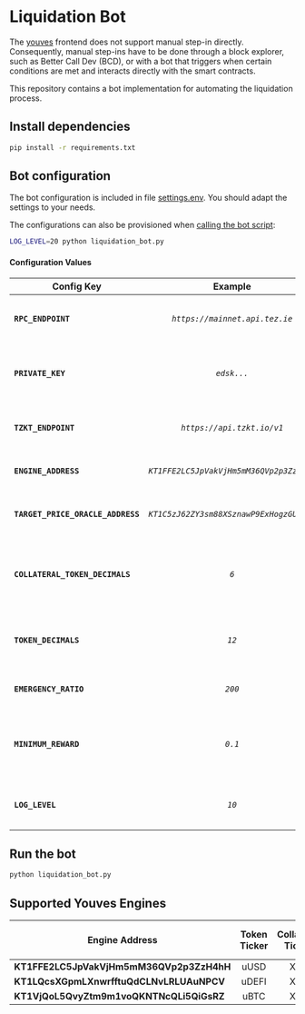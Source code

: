 # Liquidation Bot

The [youves](https://youves.com) frontend does not support manual step-in directly. Consequently, manual step-ins have to be done through a block explorer, such as Better Call Dev (BCD), or with a bot that triggers when certain conditions are met and interacts directly with the smart contracts.

This repository contains a bot implementation for automating the liquidation process.

## Install dependencies

```sh
pip install -r requirements.txt
```

## Bot configuration

The bot configuration is included in file [settings.env](./settings.env). You should adapt the settings to your needs.

The configurations can also be provisioned when [calling the bot script](#run-the-bot):

```sh
LOG_LEVEL=20 python liquidation_bot.py
```

#### **Configuration Values**

| Config Key | Example | Description |
|------------|:-------:|:------------|
| **`RPC_ENDPOINT`** | *`https://mainnet.api.tez.ie`* | RPC endpoint to be used by the bot. |
| **`PRIVATE_KEY`** | *`edsk...`*                      | Private key to be used to sign the liquidation operations. |
| **`TZKT_ENDPOINT`** | *`https://api.tzkt.io/v1`* | TZKT API endpoint to be used by the bot. |
| **`ENGINE_ADDRESS`** | *`KT1FFE2LC5JpVakVjHm5mM36QVp2p3ZzH4hH`* | Address of the engine contract. |
| **`TARGET_PRICE_ORACLE_ADDRESS`** | *`KT1C5zJ62ZY3sm88XSznawP9ExHogzGUuqDr`* | Address of the price oracle contract. |
| **`COLLATERAL_TOKEN_DECIMALS`** | *`6`* | Position of the decimal point in collateral token balances. |
| **`TOKEN_DECIMALS`** | *`12`* | Position of the decimal point in token balances. |
| **`EMERGENCY_RATIO`** | *`200`* | [Emergency collateral ratio](https://docs.youves.com/syntheticAssets/stableTokens/collateralManagement/Collateral-Management-Details). |
| **`MINIMUM_REWARD`** | *`0.1`* | Minimum expected reward from liquidations (in ꜩ). |
| **`LOG_LEVEL`** | *`10`*                      | ERROR = 40, INFO = 20, DEBUG = 10 |

## Run the bot

```sh
python liquidation_bot.py
```

## Supported Youves Engines

| Engine Address | Token Ticker | Collateral Ticker | Target Collateral Ratio | Emergency Collateral Ratio |
|------------|:-------:|:-------:|:-------:|:-------|
| **KT1FFE2LC5JpVakVjHm5mM36QVp2p3ZzH4hH** | uUSD | XTZ | 300% | 200% |
| **KT1LQcsXGpmLXnwrfftuQdCLNvLRLUAuNPCV** | uDEFI | XTZ | 300% | 200% |
| **KT1VjQoL5QvyZtm9m1voQKNTNcQLi5QiGsRZ** | uBTC | XTZ | 300% | 200% |
